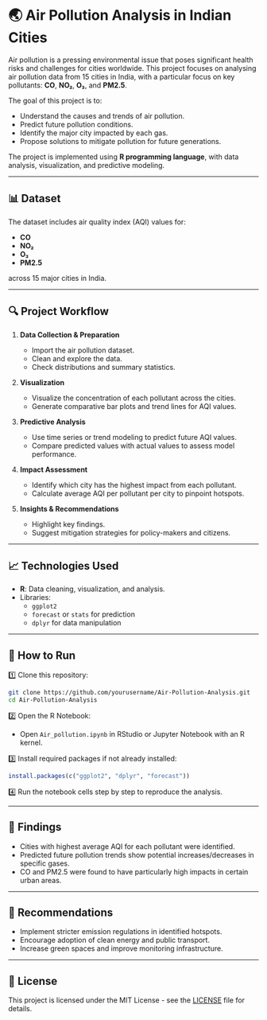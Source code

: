 
# 🌏 Air Pollution Analysis in Indian Cities

Air pollution is a pressing environmental issue that poses significant health risks and challenges for cities worldwide. This project focuses on analysing air pollution data from 15 cities in India, with a particular focus on key pollutants: **CO**, **NO₂**, **O₃**, and **PM2.5**.

The goal of this project is to:
- Understand the causes and trends of air pollution.
- Predict future pollution conditions.
- Identify the major city impacted by each gas.
- Propose solutions to mitigate pollution for future generations.

The project is implemented using **R programming language**, with data analysis, visualization, and predictive modeling.

---

## 📊 Dataset

The dataset includes air quality index (AQI) values for:
- **CO**
- **NO₂**
- **O₃**
- **PM2.5**

across 15 major cities in India.

---

## 🔍 Project Workflow

1. **Data Collection & Preparation**
   - Import the air pollution dataset.
   - Clean and explore the data.
   - Check distributions and summary statistics.

2. **Visualization**
   - Visualize the concentration of each pollutant across the cities.
   - Generate comparative bar plots and trend lines for AQI values.

3. **Predictive Analysis**
   - Use time series or trend modeling to predict future AQI values.
   - Compare predicted values with actual values to assess model performance.

4. **Impact Assessment**
   - Identify which city has the highest impact from each pollutant.
   - Calculate average AQI per pollutant per city to pinpoint hotspots.

5. **Insights & Recommendations**
   - Highlight key findings.
   - Suggest mitigation strategies for policy-makers and citizens.

---

## 📈 Technologies Used

- **R**: Data cleaning, visualization, and analysis.
- Libraries:
  - `ggplot2`
  - `forecast` or `stats` for prediction
  - `dplyr` for data manipulation

---

## 🚀 How to Run

1️⃣ Clone this repository:
```bash
git clone https://github.com/yourusername/Air-Pollution-Analysis.git
cd Air-Pollution-Analysis
```

2️⃣ Open the R Notebook:
- Open `Air_pollution.ipynb` in RStudio or Jupyter Notebook with an R kernel.

3️⃣ Install required packages if not already installed:
```r
install.packages(c("ggplot2", "dplyr", "forecast"))
```

4️⃣ Run the notebook cells step by step to reproduce the analysis.

---

## 📌 Findings

- Cities with highest average AQI for each pollutant were identified.
- Predicted future pollution trends show potential increases/decreases in specific gases.
- CO and PM2.5 were found to have particularly high impacts in certain urban areas.

---

## 🌱 Recommendations

- Implement stricter emission regulations in identified hotspots.
- Encourage adoption of clean energy and public transport.
- Increase green spaces and improve monitoring infrastructure.

---

## 📄 License

This project is licensed under the MIT License - see the [LICENSE](LICENSE) file for details.


